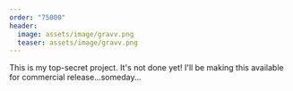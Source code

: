 ```yaml
---
order: "75000"
header:
  image: assets/image/gravv.png
  teaser: assets/image/gravv.png
---
```


<p>
  This is my top-secret project.  It's not done yet!  I'll be making this available for commercial release...someday...
</p>